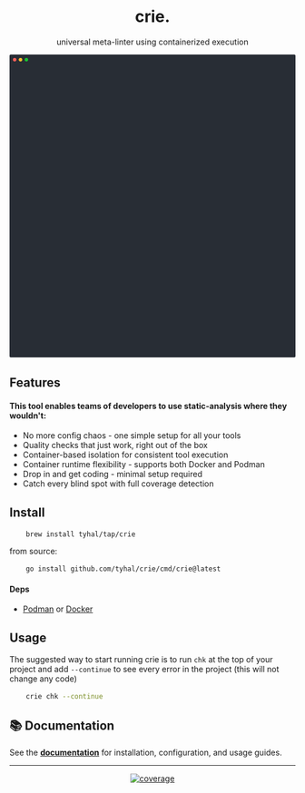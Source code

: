 <h1 align="center">
    crie.
</h1>
<p align="center">
    universal meta-linter using containerized execution
</p>
<p align="center">
    <img src="doc/demo/demo.svg" width="580" alt="crie cli demo">
</p>

## Features

#### This tool enables teams of developers to use static-analysis where they wouldn't:

* No more config chaos - one simple setup for all your tools
* Quality checks that just work, right out of the box
* Container-based isolation for consistent tool execution
* Container runtime flexibility - supports both Docker and Podman
* Drop in and get coding - minimal setup required
* Catch every blind spot with full coverage detection

## Install

```shell
    brew install tyhal/tap/crie
```

from source:

```shell
    go install github.com/tyhal/crie/cmd/crie@latest
```

#### Deps

* [Podman](https://podman.io/docs/installation) or [Docker](https://docs.docker.com/get-started/get-docker/)

## Usage

The suggested way to start running crie is to run `chk` at the top of your project and add `--continue` to see every error in the project (this will not change any code)

```bash
    crie chk --continue
```

## 📚 Documentation

See the **[documentation](doc/README.md)** for installation, configuration, and usage guides.

***

<div align="center">
    <a href="https://codecov.io/gh/tyhal/crie"> 
        <img alt="coverage" src="https://codecov.io/gh/tyhal/crie/graph/badge.svg?token=SSAG0W1TZB"/> 
    </a>
</div>
